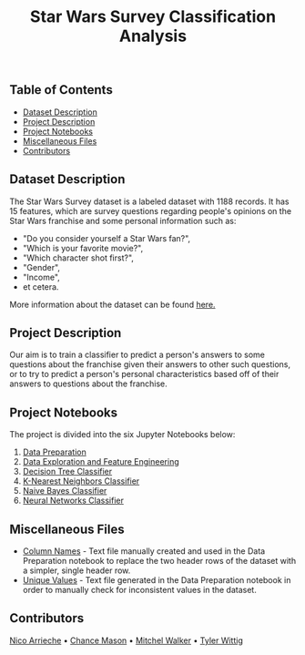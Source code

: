<h1 align="center"> Star Wars Survey Classification Analysis </h1> <br> 

<!-- START doctoc generated TOC please keep comment here to allow auto update -->
<!-- DON'T EDIT THIS SECTION, INSTEAD RE-RUN doctoc TO UPDATE -->
## Table of Contents
- [Dataset Description](#dataset-description)
- [Project Description](#project-description)
- [Project Notebooks](#project-notebooks)
- [Miscellaneous Files](#miscellaneous-files)
- [Contributors](#contributors)

<!-- END doctoc generated TOC please keep comment here to allow auto update -->

## Dataset Description 
The Star Wars Survey dataset is a labeled dataset with 1188 records. It has 15 features, which are survey questions regarding people's opinions on the Star Wars franchise and some personal information such as: 

* "Do you consider yourself a Star Wars fan?",
* "Which is your favorite movie?",
* "Which character shot first?",
* "Gender",
* "Income",
* et cetera. 

More information about the dataset can be found [here.](https://github.com/fivethirtyeight/data/tree/master/star-wars-survey) 

## Project Description 
Our aim is to train a classifier to predict a person's answers to some questions about the franchise given their answers to other such questions, or to try to predict a person's personal characteristics based off of their answers to questions about the franchise. 

## Project Notebooks 
The project is divided into the six Jupyter Notebooks below: 

1. [Data Preparation](./data_prep.ipynb)
2. [Data Exploration and Feature Engineering](./data_expl_feature_eng.ipynb)
3. [Decision Tree Classifier](./decision_trees.ipynb)
4. [K-Nearest Neighbors Classifier](./knn.ipynb)
5. [Naive Bayes Classifier](./naive_bayes.ipynb)
6. [Neural Networks Classifier](./neural_network.ipynb) 

## Miscellaneous Files 
* [Column Names](./column_names.txt) - Text file manually created and used in the Data Preparation notebook to replace the two header rows of the dataset with a simpler, single header row. 
* [Unique Values](./unique_values.txt) - Text file generated in the Data Preparation notebook in order to manually check for inconsistent values in the dataset. 

## Contributors 
[Nico Arrieche](https://github.com/nicoarrieche/) • [Chance Mason](https://github.com/cmason1998) • [Mitchel Walker](https://www.linkedin.com/in/walker-mitchel/) • [Tyler Wittig](https://www.linkedin.com/in/tylerwittig/) 

